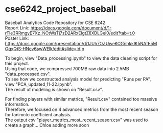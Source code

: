 # cse6242_project_baseball
Baseball Analytics Code Repository for CSE 6242<br>
Report Link: https://docs.google.com/document/d/1-rTle3RRmgyE7Xz_NOtWsTj7zD2ARxElgtZ8XDLGei0/edit?tab=t.0<br>
Poster Link: https://docs.google.com/presentation/d/1JUh7OZUweKOGnhkklK5NAfE5MOqxQtS-HNcv6swWElk/edit#slide=id.p

To begin, view "Data_processing.ipynb" to view the data cleaning script for this project.<br>
Using that code, we compressed 700MB raw data into 2.5MB "data_processed.csv".<br>
To see how we constructed analysis model for predicting "Runs per PA", view "PCA_updated_11-22.ipynb".<br>
The result of modeling is shown on "Result.csv".

For finding players with similar metrics, "Result.csv" contained too massive information.<br>
Therefore, we focused on 4 advanced metrics from the most recent season for tanimoto coefficient analysis.<br>
The output csv "player_metrics_most_recent_season.csv" was used to create a graph... Chloe adding more soon
